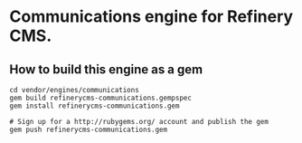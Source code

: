 # Communications engine for Refinery CMS.

## How to build this engine as a gem

    cd vendor/engines/communications
    gem build refinerycms-communications.gempspec
    gem install refinerycms-communications.gem
    
    # Sign up for a http://rubygems.org/ account and publish the gem
    gem push refinerycms-communications.gem